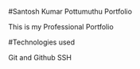 #Santosh Kumar Pottumuthu Portfolio

This is my Professional Portfolio

#Technologies used


Git and Github
SSH
